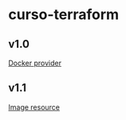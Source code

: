 # curso-terraform

## v1.0

[Docker provider](https://registry.terraform.io/providers/kreuzwerker/docker/latest/docs)

## v1.1
[Image resource](https://registry.terraform.io/providers/kreuzwerker/docker/latest/docs/resources/image)